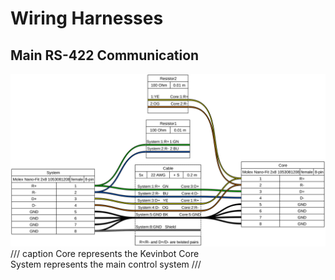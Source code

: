 # Wiring Harnesses

## Main RS-422 Communication

![RS-422 Core<->System Cable](images/wireviz/rs422-system-bus-cable.svg)
/// caption
Core represents the Kevinbot Core
<br>
System represents the main control system
///